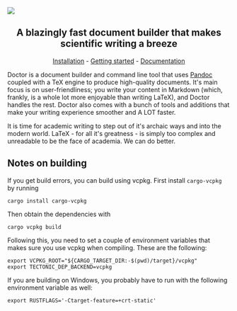 ![](https://raw.githubusercontent.com/kmaasrud/doctor/master/docs/out/assets/card_header.png)

<h2 align="center">A blazingly fast document builder that makes scientific writing a breeze</h2>

<p align="center"><a href="https://www.kmaasrud.com/doctor/installing">Installation</a> - <a href="https://kmaasrud.com/doctor/creating-your-first-document">Getting started</a> - <a href="https://www.kmaasrud.com/doctor/docs">Documentation</a></p>

Doctor is a document builder and command line tool that uses [Pandoc](https://pandoc.org) coupled with a TeX engine to produce high-quality documents. It's main focus is on user-friendliness; you write your content in Markdown (which, frankly, is a whole lot more enjoyable than writing LaTeX), and Doctor handles the rest. Doctor also comes with a bunch of tools and additions that make your writing experience smoother and A LOT faster.

It is time for academic writing to step out of it's archaic ways and into the modern world. LaTeX - for all it's greatness - is simply too complex and unreadable to be the face of academia. We can do better.

## Notes on building

If you get build errors, you can build using vcpkg. First install `cargo-vcpkg` by running

    cargo install cargo-vcpkg

Then obtain the dependencies with

    cargo vcpkg build

Following this, you need to set a couple of environment variables that makes sure you use vcpkg when compiling. These are the following:

    export VCPKG_ROOT="${CARGO_TARGET_DIR:-$(pwd)/target}/vcpkg"
    export TECTONIC_DEP_BACKEND=vcpkg

If you are building on Windows, you probably have to run with the following environment variable as well:

    export RUSTFLAGS='-Ctarget-feature=+crt-static'
